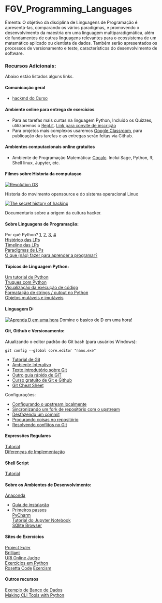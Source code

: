 # FGV_Programming_Languages  

Ementa:
O objetivo da disciplina de Linguagens de Programação é apresentá-las, comparando os vários paradigmas, e promovendo o desenvolvimento da maestria em uma linguagem multiparadigmática, além de fundamentos de outras linguagens relevantes para o ecossistema de um matemático aplicado ou cientista de dados. Também serão apresentados os processos de versionamento e teste, característicos do desenvolvimento de software.

### Recursos Adicionais:
Abaixo estão listados alguns links.

#### Comunicação geral
- [hackmd do Curso](https://hackmd.io/HN90LqA_T1e1cRGIdnd3Sg)

#### Ambiente online para entrega de exercícios
- Para as tarefas mais curtas na linguagem Python, Incluido os Quizzes, utilizaremos o [Repl.it](https://repl.it/teacher/classrooms/141262). [Link para convite de inscrição](https://repl.it/classroom/invite/c5pHtVQ)
- Para projetos mais complexos usaremos [Google Classroom](https://classroom.google.com/u/0/c/MzcyMDcwMTk1MTJa), para publicação das tarefas e as entregas serão feitas via Github.
#### Ambientes computacionais online gratuitos
- Ambiente de Programação Matemática: [Cocalc](https://cocalc.com). Inclui Sage, Python, R, Shell linux, Jupyter, etc.

#### Filmes sobre Historia da computaçao
 [![Revolution OS](http://img.youtube.com/vi/7LGKgdWtrqI/0.jpg)](http://www.youtube.com/watch?v=7LGKgdWtrqI "") 
 
 Historia do movimento opensource e do sistema operacional Linux
 
[![The secret history of hacking](http://img.youtube.com/vi/SbeoxPPPCyA/0.jpg)](http://www.youtube.com/watch?v=SbeoxPPPCyA "")

Documentario sobre a origem da cultura hacker.
#### Sobre Linguagens de Programação: 

Por quê Python?  [1](https://www.tiobe.com/tiobe-index/), [2](https://spectrum.ieee.org/at-work/innovation/the-2018-top-programming-languages), [3](https://medium.freecodecamp.org/best-programming-languages-to-learn-in-2018-ultimate-guide-bfc93e615b35), [4](https://www.edureka.co/blog/python-interesting-facts-you-need-to-know/)  
[Histórico das LPs](https://en.wikipedia.org/wiki/History_of_programming_languages)  
[Timeline das LPs](https://en.wikipedia.org/wiki/Timeline_of_programming_languages)  
[Paradigmas de LPs](https://en.m.wikipedia.org/wiki/Programming_paradigm)  
[O que (não) fazer para aprender a programar?](https://medium.freecodecamp.org/learn-to-code-the-hard-way-65dece5b0005)  

#### Tópicos de Linguagem Python:
[Um tutorial de Python](https://python.swaroopch.com/)  
[Truques com Python](https://hackernoon.com/python-tricks-101-2836251922e0)  
[Visualização da execução de código](http://www.pythontutor.com/visualize.html#mode=edit)  
[Formatação de strings / output no Python](http://www.python-course.eu/python3_formatted_output.php)  
[Objetos mutáveis e imutáveis](https://www.pythonforthelab.com/blog/mutable-and-immutable-objects/)  

#### Linguagem D:
[![Aprenda D em uma hora](http://img.youtube.com/vi/rwZFTnf9bDU/0.jpg)](http://www.youtube.com/watch?v=rwZFTnf9bDU "")
Domine o basico de D em uma hora!

#### Git, Github e Versionamento:
Atualizando o editor padrão do Git bash (para usuários Windows):
```
git config --global core.editor "nano.exe"
```

- [Tutorial de Git](https://git-scm.com/book/pt-br/v1/Primeiros-passos-No%C3%A7%C3%B5es-B%C3%A1sicas-de-Git)
- [Ambiente Interativo](https://learngitbranching.js.org/)
- [Texto introdutório sobre Git](https://www.dadosaleatorios.com.br/post/introdu%C3%A7%C3%A3o-ao-git/)  
- [Outro guia rápido de GIT](http://rogerdudler.github.io/git-guide/index.pt_BR.html)  
- [Curso gratuito de Git e Github](https://www.udemy.com/git-e-github-para-iniciantes/)  
- [Git Cheat Sheet](https://www.git-tower.com/blog/git-cheat-sheet/)  

Configurações:  
  + [Configurando o upstream localmente](https://help.github.com/articles/configuring-a-remote-for-a-fork/)  
  + [Sincronizando um fork de repositório com o upstream](https://help.github.com/articles/syncing-a-fork/)  
  + [Desfazendo um commit](https://blog.github.com/2015-06-08-how-to-undo-almost-anything-with-git/)  
  + [Procurando coisas no repositório](https://www.tygertec.com/find-stuff-git/)  
  + [Resolvendo conflitos no Git](https://stackoverflow.com/questions/161813/how-to-resolve-merge-conflicts-in-git)  

#### Expressões Regulares
[Tutorial](https://maykon-oliveira.github.io/regex-tutorial/)   
[Diferenças de Implementação](https://unix.stackexchange.com/questions/119905/why-does-my-regular-expression-work-in-x-but-not-in-y)  

#### Shell Script
[Tutorial](https://www.shellscript.sh/)  

#### Sobre os Ambientes de Desenvolvimento:

[Anaconda](https://www.anaconda.com/download/)
  + [Guia de instalação](https://paulovasconcellos.com.br/como-baixar-anaconda-31fd49c19bd8)  
  + [Primeiros passos](https://opensource.com/article/18/4/getting-started-anaconda-python)  
[PyCharm](https://www.jetbrains.com/pycharm/)  
[Tutorial do Jupyter Notebook](https://www.datacamp.com/community/tutorials/tutorial-jupyter-notebook)  
[SQlite Browser](http://sqlitebrowser.org/)  


#### Sites de Exercícios

[Project Euler](https://projecteuler.net/)  
[Brilliant](http://brilliant.org/)  
[URI Online Judge](https://www.urionlinejudge.com.br/judge/en/login)  
[Exercícios em Python](http://joaoventura.net/static/files/python_exercises_book.pdf)  
[Rosetta Code](http://www.rosettacode.org)
[Exercism](https://exercism.io)

#### Outros recursos  

[Exemplo de Banco de Dados](https://github.com/datacharmer/test_db)  
[Making CLI Tools with Python](https://medium.com/dabbler-in-de-stress/make-linux-cli-tools-756f7f7f06b3)  
